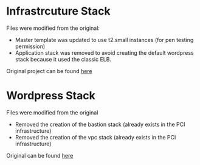 # Infrastrcuture Stack

Files were modified from the original:

- Master template was updated to use t2.small instances (for pen testing permission) 
- Application stack was removed to avoid creating the default wordpress stack because it used the classic ELB.

Original project can be found [here](https://s3.amazonaws.com/quickstart-reference/enterprise-accelerator/pci/latest/templates/main.template)

# Wordpress Stack

Files were modified from the original

- Removed the creation of the bastion stack (already exists in the PCI infrastructure)
- Removed the creation of the vpc stack (already exists in the PCI infrastructure)

Original can be found [here](https://github.com/awslabs/aws-refarch-wordpress)